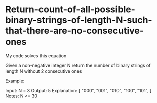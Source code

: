 # Return-count-of-all-possible-binary-strings-of-length-N-such-that-there-are-no-consecutive-ones
My code solves this equation 


Given a non-negative integer N return the number of binary strings of length N without 2 consecutive ones

Example:

Input: N = 3
Output: 5
Explanation: [
    "000",
    "001",
    "010",
    "100",
    "101",
]
Notes: N <= 30
